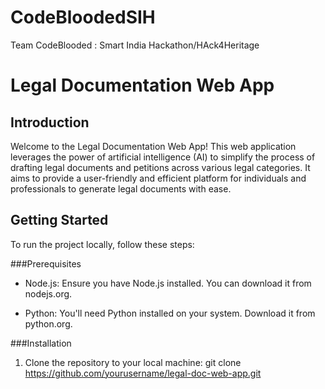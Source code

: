 # CodeBloodedSIH
Team CodeBlooded : Smart India Hackathon/HAck4Heritage

# Legal Documentation Web App

## Introduction

Welcome to the Legal Documentation Web App! This web application leverages the power of artificial intelligence (AI) to simplify the process of drafting legal documents and petitions across various legal categories. It aims to provide a user-friendly and efficient platform for individuals and professionals to generate legal documents with ease.

## Getting Started

To run the project locally, follow these steps:

###Prerequisites
- Node.js: Ensure you have Node.js installed. You can download it from nodejs.org.

- Python: You'll need Python installed on your system. Download it from python.org.

###Installation
1. Clone the repository to your local machine:
git clone https://github.com/yourusername/legal-doc-web-app.git



